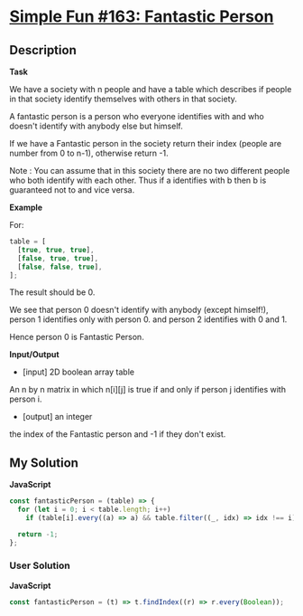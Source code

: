 # [Simple Fun #163: Fantastic Person](https://www.codewars.com/kata/https://www.codewars.com/kata/58afb7cea9c97a83a50000e3)

## Description

**Task**

We have a society with n people and have a table which describes if people in that society identify themselves with others in that society.

A fantastic person is a person who everyone identifies with and who doesn't identify with anybody else but himself.

If we have a Fantastic person in the society return their index (people are number from 0 to n-1), otherwise return -1.

Note : You can assume that in this society there are no two different people who both identify with each other. Thus if a identifies with b then b is guaranteed not to and vice versa.

**Example**

For:

```js
table = [
  [true, true, true],
  [false, true, true],
  [false, false, true],
];
```

The result should be 0.

We see that person 0 doesn't identify with anybody (except himself!), person 1 identifies only with person 0. and person 2 identifies with 0 and 1.

Hence person 0 is Fantastic Person.

**Input/Output**

- [input] 2D boolean array table

An n by n matrix in which n[i][j] is true if and only if person j identifies with person i.

- [output] an integer

the index of the Fantastic person and -1 if they don't exist.

## My Solution

**JavaScript**

```js
const fantasticPerson = (table) => {
  for (let i = 0; i < table.length; i++)
    if (table[i].every((a) => a) && table.filter((_, idx) => idx !== i).every((b) => !b[i])) return i;

  return -1;
};
```

### User Solution

**JavaScript**

```js
const fantasticPerson = (t) => t.findIndex((r) => r.every(Boolean));
```
